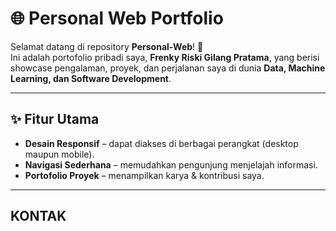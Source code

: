 # 🌐 Personal Web Portfolio

Selamat datang di repository **Personal-Web**! 🎉  
Ini adalah portofolio pribadi saya, **Frenky Riski Gilang Pratama**, yang berisi showcase pengalaman, proyek, dan perjalanan saya di dunia **Data, Machine Learning, dan Software Development**.

---

## ✨ Fitur Utama
- **Desain Responsif** – dapat diakses di berbagai perangkat (desktop maupun mobile).
- **Navigasi Sederhana** – memudahkan pengunjung menjelajah informasi.
- **Portofolio Proyek** – menampilkan karya & kontribusi saya.

---

## KONTAK
